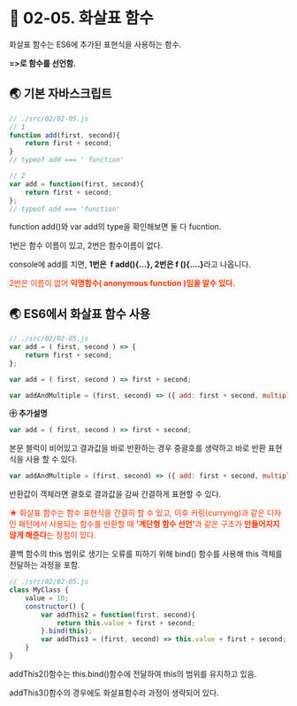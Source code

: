 # 🎯 02-05. 화살표 함수

화살표 함수는 ES6에 추가된 표현식을 사용하는 함수.

<strong>=>로 함수를 선언함.</strong>

 

## 🌏 기본 자바스크립트

```javascript
// ./src/02/02-05.js
// 1
function add(first, second){
	return first + second;
}
// typeof add === ' function'

// 2
var add = function(first, second){
    return first + second;
};
// typeof add === 'function'
```

function add()와  var add의 type을 확인해보면 둘 다 fucntion.

1번은 함수 이름이 있고, 2번은 함수이름이 없다.

console에 add를 치면, <strong>1번은  f add(){...}, 2번은 f (){....}</strong>라고 나옵니다.

<span style="color:#ff3300">2번은 이름이 없어 <strong>익명함수( anonymous function )임을 알수 있다.</strong></span>



## 🌏 ES6에서 화살표 함수 사용

```javascript
// ./src/02/02-05.js
var add = ( first, second ) => {
	return first + second;
};

var add = ( first, second ) => first + second;

var addAndMultiple = (first, second) => ({ add: first + second, multiply: first * second });
```

<strong>㊉ 추가설명 </strong>

```javascript
var add = ( first, second ) => first + second;
```

본문 블럭이 비어있고 결과값을 바로 반환하는 경우 중괄호를 생략하고 바로 반환 표현식을 사용 할 수 있다.



```javascript
var addAndMultiple = (first, second) => ({ add: first + second, multiply: first * second });
```

반환값이 객체라면 괄호로 결과값을 감싸 간결하게 표현할 수 있다.

<span style="color:#ff3300">★ 화살표 함수는 함수 표현식을 간결히 할 수 있고, 이후 커링(currying)과 같은 디자인 패턴에서 사용되는 함수를 반환할 때 <strong>'계단형 함수 선언'</strong>과 같은 구조가 <strong>만들어지지 않게 해준다</strong>는 장점이 있다.</span>



콜백 함수의 this 범위로 생기는 오류를 피하기 위해 bind() 함수를 사용해 this 객체를 전달하는 과정을 포함.

```javascript
// ./src/02/02-05.js
class MyClass {
	value = 10;
	constructor() {
		var addThis2 = function(first, second){
			return this.value + first + second;
		}.bind(this);
		var addThis3 = (first, second) => this.value + first + second;
	}
}
```

addThis2()함수는 this.bind()함수에 전달하여 this의 범위를 유지하고 있음.

addThis3()함수의 경우에도 화살표함수라 과정이 생략되어 있다.
